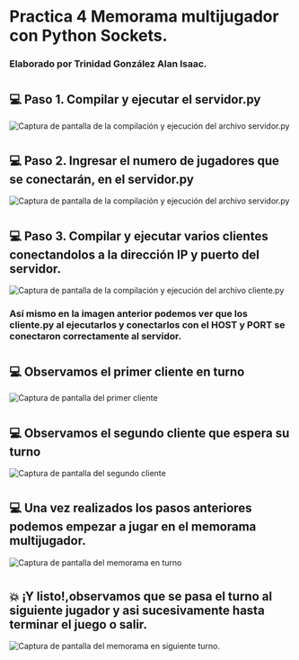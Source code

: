 # Practica 4 Memorama multijugador con Python Sockets.
### Elaborado por Trinidad González Alan Isaac.
#
## :computer: Paso 1. Compilar y ejecutar el servidor.py
![Captura de pantalla de la compilación y ejecución del archivo servidor.py](https://github.com/AlanX-Lan/Practica-4-Memorama-multijugador-con-Python-Sockets/blob/main/Screenshots/1.png)
#
## :computer: Paso 2. Ingresar el numero de jugadores que se conectarán, en el servidor.py
![Captura de pantalla de la compilación y ejecución del archivo servidor.py](https://github.com/AlanX-Lan/Practica-4-Memorama-multijugador-con-Python-Sockets/blob/main/Screenshots/2.png)
#
## :computer: Paso 3. Compilar y ejecutar varios clientes conectandolos a la dirección IP y puerto del servidor.
![Captura de pantalla de la compilación y ejecución del archivo cliente.py](https://github.com/AlanX-Lan/Practica-4-Memorama-multijugador-con-Python-Sockets/blob/main/Screenshots/3.png)
### Así mismo en la imagen anterior podemos ver que los cliente.py al ejecutarlos y conectarlos con el HOST y PORT se conectaron correctamente al servidor.
#
## :computer: Observamos el primer cliente en turno
![Captura de pantalla del primer cliente](https://github.com/AlanX-Lan/Practica-4-Memorama-multijugador-con-Python-Sockets/blob/main/Screenshots/4.png)
#
## :computer: Observamos el segundo cliente que espera su turno
![Captura de pantalla del segundo cliente](https://github.com/AlanX-Lan/Practica-4-Memorama-multijugador-con-Python-Sockets/blob/main/Screenshots/5.png)
#
## :computer: Una vez realizados los pasos anteriores podemos empezar a jugar en el memorama multijugador.
![Captura de pantalla del memorama en turno](https://github.com/AlanX-Lan/Practica-4-Memorama-multijugador-con-Python-Sockets/blob/main/Screenshots/6.png)
#
## :boom: ¡Y listo!,observamos que se pasa el turno al siguiente jugador y asi sucesivamente hasta terminar el juego o salir.
![Captura de pantalla del memorama en siguiente turno.](https://github.com/AlanX-Lan/Practica-4-Memorama-multijugador-con-Python-Sockets/blob/main/Screenshots/6.png)
